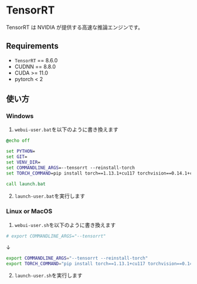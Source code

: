 # TensorRT

TensorRT は NVIDIA が提供する高速な推論エンジンです。

## Requirements

- `TensorRT` == 8.6.0
- CUDNN == 8.8.0
- CUDA >= 11.0
- pytorch < 2

## 使い方

### Windows

1. `webui-user.bat`を以下のように書き換えます

```bat
@echo off

set PYTHON=
set GIT=
set VENV_DIR=
set COMMANDLINE_ARGS=--tensorrt --reinstall-torch
set TORCH_COMMAND=pip install torch==1.13.1+cu117 torchvision==0.14.1+cu117 --extra-index-url https://download.pytorch.org/whl/cu117

call launch.bat
```

2. `launch-user.bat`を実行します

### Linux or MacOS

1. `webui-user.sh`を以下のように書き換えます

```sh
# export COMMANDLINE_ARGS="--tensorrt"
```

↓

```sh
export COMMANDLINE_ARGS="--tensorrt --reinstall-torch"
export TORCH_COMMAND="pip install torch==1.13.1+cu117 torchvision==0.14.1+cu117 --extra-index-url https://download.pytorch.org/whl/cu117"
```

2. `launch-user.sh`を実行します
